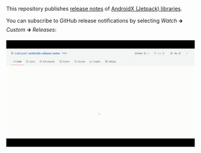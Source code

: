 This repository publishes [release notes] of [AndroidX (Jetpack) libraries].

You can subscribe to GitHub release notifications by selecting *Watch* 🡲 *Custom* 🡲 *Releases*:

![How to subscribe to GitHub release notification](how-to-subscribe.gif)

  [release notes]: https://developer.android.com/jetpack/androidx/versions/all-channel
  [AndroidX (Jetpack) libraries]: https://developer.android.com/jetpack/androidx/versions
